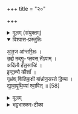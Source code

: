 +++
title = "२०"

+++


<details><summary>मूलम् (संयुक्तम्)</summary>

अ॒ल॒ज आ॑न्तरि॒क्ष उ॒द्रो म॒द्गुᳶ प्ल॒वस्ते॑ऽपामदि॑त्यै हँस॒साचि॑रिन्द्रा॒ण्यै कीर्शा॒ गृध्र॑श्शितिक॒क्षी वा॑र्ध्राण॒सस्ते दि॒व्या द्या॑वापृथि॒व्या॑ श्वा॒वित् ॥ [58]  
</details>

<details open><summary>विश्वास-प्रस्तुतिः</summary>

अ॒ल॒ज आ॑न्तरि॒क्षः ।  
उ॒द्रो म॒द्गुᳶ प्ल॒वस् ते॑ऽपाम् ।  
अदि॑त्यै हँस॒साचिः॑ ।  
इ॒न्दा॒ण्यै कीर्शा॑ ।  
गृध्र॑श् शितिक॒क्षी वा॑र्ध्राण॒सस्ते दि॒व्या ।  
द्या॒वा॒पृ॒थि॒व्या॑ श्वा॒वित् ॥ [58]  
</details>

<details><summary>मूलम्</summary>

अ॒ल॒ज आ॑न्तरि॒क्षः ।  
उ॒द्रो म॒द्गुᳶ प्ल॒वस् ते॑ऽपाम् ।  
अदि॑त्यै हँस॒साचिः॑ ।  
इ॒न्दा॒ण्यै कीर्शा॑ ।  
गृध्र॑श् शितिक॒क्षी वा॑र्ध्राण॒सस्ते दि॒व्या ।  
द्या॒वा॒पृ॒थि॒व्या॑ श्वा॒वित् ॥ [58]  
</details>

<details><summary>भट्टभास्कर-टीका</summary>

1अलजः भासः ॥ उद्रादयस्त्रयोपाम् । उद्रो जलबिडालः । मद्गुः जलकाकः । प्लवः शकटबिलः । अदित्यै हंससाचिः सर्वश्वेतो हंसः । इन्द्राण्यै कीर्शा कुलाली शकुन्तिका । गृध्रादयस्त्रयो दिव्याः । गृध्रः प्रसिद्धः । शितिकक्षी पाण्डुरोदरः गृध्रः । वार्ध्राणसः कङ्कणचारीक इत्येके । खङ्गमृग इत्येके । द्यावापृथिव्या श्वावित् । शलली सूचीरोमा ॥

इति पञ्चमे पञ्चमे विंशोनुवाकः ॥  
</details>
